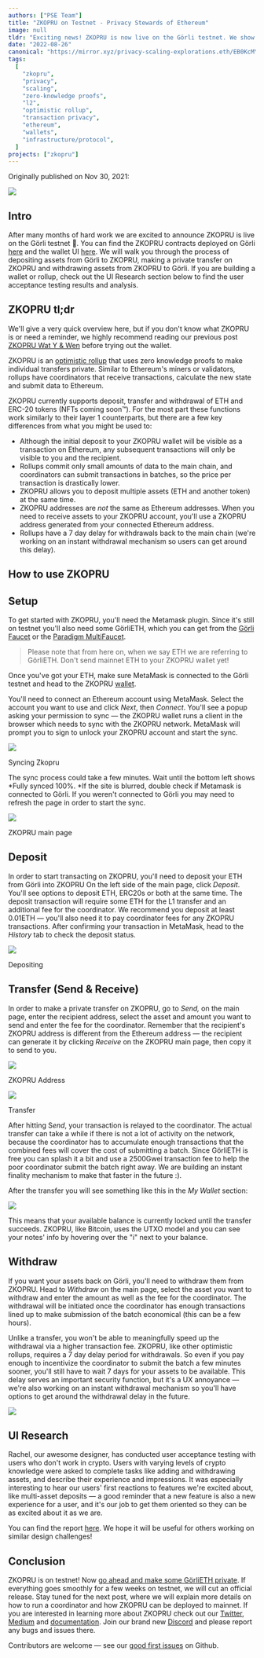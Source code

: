 ```yaml
---
authors: ["PSE Team"]
title: "ZKOPRU on Testnet - Privacy Stewards of Ethereum"
image: null
tldr: "Exciting news! ZKOPRU is now live on the Görli testnet. We show you how to use it."
date: "2022-08-26"
canonical: "https://mirror.xyz/privacy-scaling-explorations.eth/EB0KcMY0k9ucN8iQSBeOYksoupDYRBQ4ZffhRt477FE"
tags:
  [
    "zkopru",
    "privacy",
    "scaling",
    "zero-knowledge proofs",
    "l2",
    "optimistic rollup",
    "transaction privacy",
    "ethereum",
    "wallets",
    "infrastructure/protocol",
  ]
projects: ["zkopru"]
---
```


Originally published on Nov 30, 2021:

![](https://miro.medium.com/max/1202/1*OnPLo16BKCepMHTi_CS_vg.png)

## Intro

After many months of hard work we are excited to announce ZKOPRU is live on the Görli testnet 🎊. You can find the ZKOPRU contracts deployed on Görli [here](https://goerli.etherscan.io/address/0x48458c823df628f0c053b0786d4111529b9fb7b0) and the wallet UI [here](https://wallet.zkopru.network/). We will walk you through the process of depositing assets from Görli to ZKOPRU, making a private transfer on ZKOPRU and withdrawing assets from ZKOPRU to Görli. If you are building a wallet or rollup, check out the UI Research section below to find the user acceptance testing results and analysis.

## ZKOPRU tl;dr

We'll give a very quick overview here, but if you don't know what ZKOPRU is or need a reminder, we highly recommend reading our previous post [ZKOPRU Wat Y & Wen](https://medium.com/privacy-scaling-explorations/ZKOPRU-wat-y-wen-f5026903cf39) before trying out the wallet.

ZKOPRU is an [optimistic rollup](https://ethereum.org/en/developers/docs/scaling/layer-2-rollups/#optimistic-rollups) that uses zero knowledge proofs to make individual transfers private. Similar to Ethereum's miners or validators, rollups have coordinators that receive transactions, calculate the new state and submit data to Ethereum.

ZKOPRU currently supports deposit, transfer and withdrawal of ETH and ERC-20 tokens (NFTs coming soon™). For the most part these functions work similarly to their layer 1 counterparts, but there are a few key differences from what you might be used to:

- Although the initial deposit to your ZKOPRU wallet will be visible as a transaction on Ethereum, any subsequent transactions will only be visible to you and the recipient.
- Rollups commit only small amounts of data to the main chain, and coordinators can submit transactions in batches, so the price per transaction is drastically lower.
- ZKOPRU allows you to deposit multiple assets (ETH and another token) at the same time.
- ZKOPRU addresses are _not_ the same as Ethereum addresses. When you need to receive assets to your ZKOPRU account, you'll use a ZKOPRU address generated from your connected Ethereum address.
- Rollups have a 7 day delay for withdrawals back to the main chain (we're working on an instant withdrawal mechanism so users can get around this delay).

## How to use ZKOPRU

## Setup

To get started with ZKOPRU, you'll need the Metamask plugin. Since it's still on testnet you'll also need some GörliETH, which you can get from the [Görli Faucet](https://faucet.goerli.mudit.blog/) or the [Paradigm MultiFaucet](https://faucet.paradigm.xyz/).

> Please note that from here on, when we say ETH we are referring to GörliETH. Don't send mainnet ETH to your ZKOPRU wallet yet!

Once you've got your ETH, make sure MetaMask is connected to the Görli testnet and head to the ZKOPRU [wallet](https://zkopru.network/).

You'll need to connect an Ethereum account using MetaMask. Select the account you want to use and click _Next_, then _Connect_. You'll see a popup asking your permission to sync — the ZKOPRU wallet runs a client in the browser which needs to sync with the ZKOPRU network. MetaMask will prompt you to sign to unlock your ZKOPRU account and start the sync.

![](https://miro.medium.com/max/1400/0*TWLX-_TdNK0uWoR-)

Syncing Zkopru

The sync process could take a few minutes. Wait until the bottom left shows *Fully synced 100%. *If the site is blurred, double check if Metamask is connected to Görli. If you weren't connected to Görli you may need to refresh the page in order to start the sync.

![](https://miro.medium.com/max/1400/1*bG__U_qysCQ9xBqgrE2FtQ.png)

ZKOPRU main page

## Deposit

In order to start transacting on ZKOPRU, you'll need to deposit your ETH from Görli into ZKOPRU On the left side of the main page, click _Deposit_. You'll see options to deposit ETH, ERC20s or both at the same time. The deposit transaction will require some ETH for the L1 transfer and an additional fee for the coordinator. We recommend you deposit at least 0.01ETH — you'll also need it to pay coordinator fees for any ZKOPRU transactions. After confirming your transaction in MetaMask, head to the _History_ tab to check the deposit status.

![](https://miro.medium.com/max/1400/1*LY_SezdWuD4vTCsZaOYIkw.png)

Depositing

## Transfer (Send & Receive)

In order to make a private transfer on ZKOPRU, go to _Send,_ on the main page, enter the recipient address, select the asset and amount you want to send and enter the fee for the coordinator. Remember that the recipient's ZKOPRU address is different from the Ethereum address — the recipient can generate it by clicking _Receive_ on the ZKOPRU main page, then copy it to send to you.

![](https://miro.medium.com/max/1400/0*34CuL1JkOPxxBuYx)

ZKOPRU Address

![](https://miro.medium.com/max/1400/1*JTChF3QmNF6UTWZO42CHew.png)

Transfer

After hitting S*end*, your transaction is relayed to the coordinator. The actual transfer can take a while if there is not a lot of activity on the network, because the coordinator has to accumulate enough transactions that the combined fees will cover the cost of submitting a batch. Since GörliETH is free you can splash it a bit and use a 2500Gwei transaction fee to help the poor coordinator submit the batch right away. We are building an instant finality mechanism to make that faster in the future :).

After the transfer you will see something like this in the _My Wallet_ section:

![](https://miro.medium.com/max/634/0*Vz3tHJi4T7GddChn)

This means that your available balance is currently locked until the transfer succeeds. ZKOPRU, like Bitcoin, uses the UTXO model and you can see your notes' info by hovering over the "i" next to your balance.

## Withdraw

If you want your assets back on Görli, you'll need to withdraw them from ZKOPRU. Head to _Withdraw_ on the main page, select the asset you want to withdraw and enter the amount as well as the fee for the coordinator. The withdrawal will be initiated once the coordinator has enough transactions lined up to make submission of the batch economical (this can be a few hours).

Unlike a transfer, you won't be able to meaningfully speed up the withdrawal via a higher transaction fee. ZKOPRU, like other optimistic rollups, requires a 7 day delay period for withdrawals. So even if you pay enough to incentivize the coordinator to submit the batch a few minutes sooner, you'll still have to wait 7 days for your assets to be available. This delay serves an important security function, but it's a UX annoyance — we're also working on an instant withdrawal mechanism so you'll have options to get around the withdrawal delay in the future.

![](https://miro.medium.com/max/1400/0*Jdkh8xVV1w2s3TjF)

## UI Research

Rachel, our awesome designer, has conducted user acceptance testing with users who don't work in crypto. Users with varying levels of crypto knowledge were asked to complete tasks like adding and withdrawing assets, and describe their experience and impressions. It was especially interesting to hear our users' first reactions to features we're excited about, like multi-asset deposits — a good reminder that a new feature is also a new experience for a user, and it's our job to get them oriented so they can be as excited about it as we are.

You can find the report [here](https://github.com/zkopru-network/resources/tree/main/ui-ux/wallet). We hope it will be useful for others working on similar design challenges!

## Conclusion

ZKOPRU is on testnet! Now [go ahead and make some GörliETH private](https://zkopru.network/wallet). If everything goes smoothly for a few weeks on testnet, we will cut an official release. Stay tuned for the next post, where we will explain more details on how to run a coordinator and how ZKOPRU can be deployed to mainnet. If you are interested in learning more about ZKOPRU check out our [Twitter](https://twitter.com/zkoprunetwork), [Medium](https://medium.com/privacy-scaling-explorations) and [documentation](https://docs.zkopru.network/). Join our brand new [Discord](http://discord.gg/vchXmtWK5Z) and please report any bugs and issues there.

Contributors are welcome — see our [good first issues](https://github.com/zkopru-network/zkopru/labels/good%20first%20issue) on Github.
